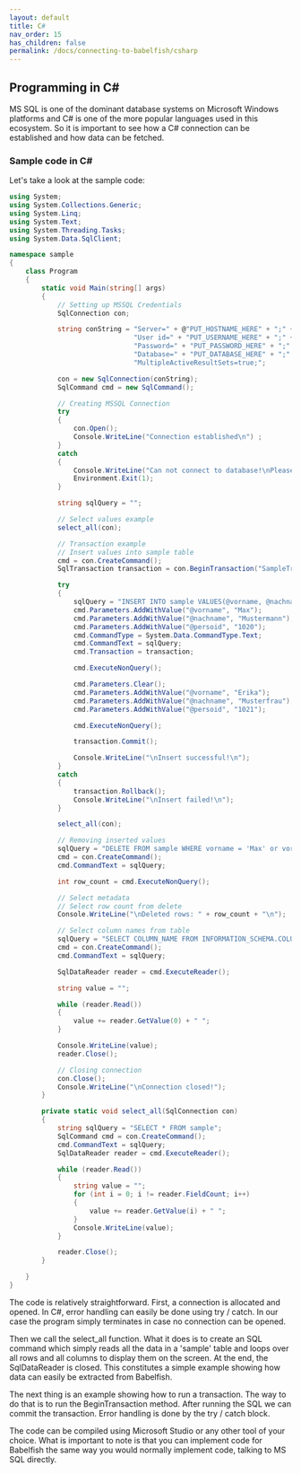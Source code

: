 ```yaml
---
layout: default
title: C#
nav_order: 15
has_children: false
permalink: /docs/connecting-to-babelfish/csharp
---
```


## Programming in C#

MS SQL is one of the dominant database systems on Microsoft Windows
platforms and C# is one of the more popular languages used in this ecosystem.
So it is important to see how a C# connection can be established and how
data can be fetched. 

### Sample code in C#

Let's take a look at the sample code:

```c#
using System;
using System.Collections.Generic;
using System.Linq;
using System.Text;
using System.Threading.Tasks;
using System.Data.SqlClient;

namespace sample
{
    class Program
    {
        static void Main(string[] args)
        {
            // Setting up MSSQL Credentials
            SqlConnection con;

            string conString = "Server=" + @"PUT_HOSTNAME_HERE" + ";" +
                               "User id=" + "PUT_USERNAME_HERE" + ";" +
                               "Password=" + "PUT_PASSWORD_HERE" + ";" +
                               "Database=" + "PUT_DATABASE_HERE" + ";" +
                               "MultipleActiveResultSets=true;";

            con = new SqlConnection(conString);
            SqlCommand cmd = new SqlCommand();

            // Creating MSSQL Connection
            try
            {
                con.Open();
                Console.WriteLine("Connection established\n") ;
            }
            catch
            {
                Console.WriteLine("Can not connect to database!\nPlease check credentials!");
                Environment.Exit(1);
            }

            string sqlQuery = "";

            // Select values example
            select_all(con);

            // Transaction example
            // Insert values into sample table
            cmd = con.CreateCommand();
            SqlTransaction transaction = con.BeginTransaction("SampleTransaction");

            try
            {
                sqlQuery = "INSERT INTO sample VALUES(@vorname, @nachname, @persoid)";
                cmd.Parameters.AddWithValue("@vorname", "Max");
                cmd.Parameters.AddWithValue("@nachname", "Mustermann");
                cmd.Parameters.AddWithValue("@persoid", "1020");
                cmd.CommandType = System.Data.CommandType.Text;
                cmd.CommandText = sqlQuery;
                cmd.Transaction = transaction;

                cmd.ExecuteNonQuery();

                cmd.Parameters.Clear();
                cmd.Parameters.AddWithValue("@vorname", "Erika");
                cmd.Parameters.AddWithValue("@nachname", "Musterfrau");
                cmd.Parameters.AddWithValue("@persoid", "1021");

                cmd.ExecuteNonQuery();

                transaction.Commit();

                Console.WriteLine("\nInsert successful!\n");
            }
            catch
            {
                transaction.Rollback();
                Console.WriteLine("\nInsert failed!\n");
            }

            select_all(con);

            // Removing inserted values
            sqlQuery = "DELETE FROM sample WHERE vorname = 'Max' or vorname = 'Erika'";
            cmd = con.CreateCommand();
            cmd.CommandText = sqlQuery;

            int row_count = cmd.ExecuteNonQuery();

            // Select metadata
            // Select row count from delete
            Console.WriteLine("\nDeleted rows: " + row_count + "\n");

            // Select column names from table
            sqlQuery = "SELECT COLUMN_NAME FROM INFORMATION_SCHEMA.COLUMNS WHERE TABLE_NAME = 'sample'";
            cmd = con.CreateCommand();
            cmd.CommandText = sqlQuery;

            SqlDataReader reader = cmd.ExecuteReader();

            string value = "";

            while (reader.Read())
            {
                value += reader.GetValue(0) + " ";
            }

            Console.WriteLine(value);
            reader.Close();

            // Closing connection
            con.Close();
            Console.WriteLine("\nConnection closed!");
        }

        private static void select_all(SqlConnection con)
        {
            string sqlQuery = "SELECT * FROM sample";
            SqlCommand cmd = con.CreateCommand();
            cmd.CommandText = sqlQuery;
            SqlDataReader reader = cmd.ExecuteReader();

            while (reader.Read())
            {
                string value = "";
                for (int i = 0; i != reader.FieldCount; i++)
                {
                    value += reader.GetValue(i) + " ";
                }
                Console.WriteLine(value);
            }

            reader.Close();
        }

    }
}
```

The code is relatively straightforward. First, a connection is allocated and
opened. In C#, error handling can easily be done using try / catch. In our case
the program simply terminates in case no connection can be opened. 

Then we call the select\_all function. What it does is to create an SQL command
which simply reads all the data in a 'sample' table and loops over all rows and
all columns to display them on the screen. At the end, the SqlDataReader is
closed. This constitutes a simple example showing how data can easily be extracted from
Babelfish.

The next thing is an example showing how to run a transaction. The way to do
that is to run the BeginTransaction method. After running the SQL we can commit
the transaction. Error handling is done by the try / catch block.

The code can be compiled using Microsoft Studio or any other tool of your
choice. What is important to note is that you can implement code for Babelfish
the same way you would normally implement code, talking to MS SQL directly.

